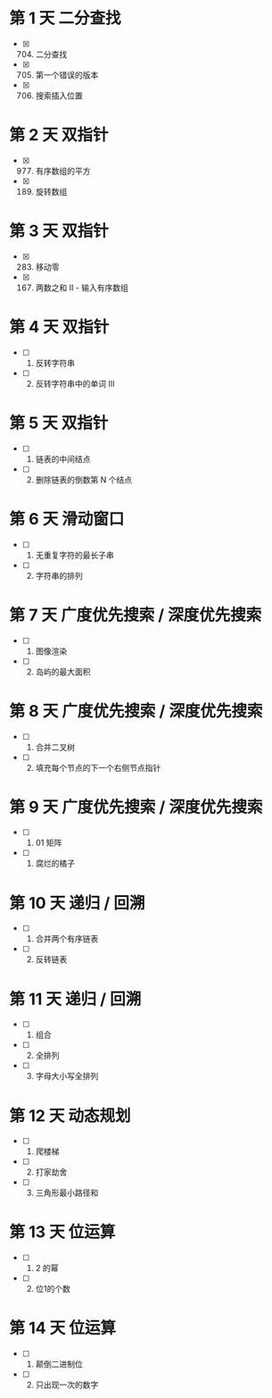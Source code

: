 # 第 1 天 二分查找
- [x] 704. 二分查找  
- [x] 705. 第一个错误的版本  
- [x] 706. 搜索插入位置  

# 第 2 天 双指针
- [x] 977. 有序数组的平方
- [x] 189. 旋转数组

# 第 3 天 双指针
- [x] 283. 移动零
- [x] 167. 两数之和 II - 输入有序数组

# 第 4 天 双指针
- [ ] 1. 反转字符串
- [ ] 2. 反转字符串中的单词 III

# 第 5 天 双指针
- [ ] 1. 链表的中间结点
- [ ] 2.  删除链表的倒数第 N 个结点

# 第 6 天 滑动窗口
- [ ] 1. 无重复字符的最长子串
- [ ] 2. 字符串的排列

# 第 7 天 广度优先搜索 / 深度优先搜索
- [ ] 1. 图像渲染
- [ ] 2. 岛屿的最大面积


# 第 8 天 广度优先搜索 / 深度优先搜索
- [ ] 1. 合并二叉树
- [ ] 2. 填充每个节点的下一个右侧节点指针

# 第 9 天 广度优先搜索 / 深度优先搜索
- [ ] 1. 01 矩阵
- [ ] 1. 腐烂的橘子

# 第 10 天 递归 / 回溯
- [ ] 1.  合并两个有序链表
- [ ] 2. 反转链表

# 第 11 天 递归 / 回溯
- [ ] 1.  组合
- [ ] 2.  全排列
- [ ] 3. 字母大小写全排列


# 第 12 天 动态规划
- [ ] 1.  爬楼梯
- [ ] 2. 打家劫舍
- [ ] 3. 三角形最小路径和

# 第 13 天 位运算
- [ ] 1. 2 的幂
- [ ] 2. 位1的个数

# 第 14 天 位运算
- [ ] 1. 颠倒二进制位
- [ ] 2. 只出现一次的数字